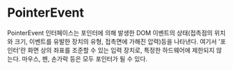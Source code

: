 # PointerEvent
PointerEvent 인터페이스는 포인터에 의해 발생한 DOM 이벤트의 상태(접촉점의 위치와 크기, 이벤트를 유발한 장치의 유형, 접촉면에 가해진 압력)등을 나타낸다. 여기서 '포인터'란 화면 상의 좌표를 조준할 수 있는 입력 장치로, 특정한 하드웨어에 제한되지 않는다. 마우스, 펜, 손가락 등은 모두 포인터가 될 수 있다.
